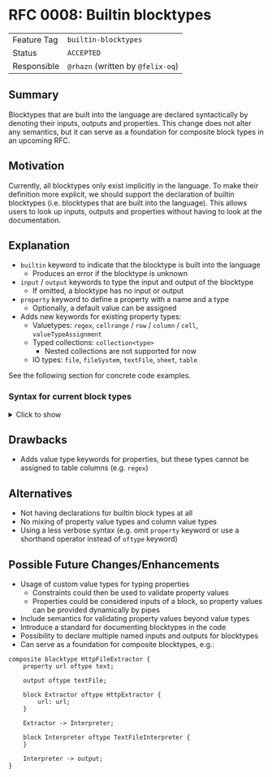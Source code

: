 <!--
SPDX-FileCopyrightText: 2023 Friedrich-Alexander-Universitat Erlangen-Nurnberg

SPDX-License-Identifier: AGPL-3.0-only
-->

# RFC 0008: Builtin blocktypes

|             |                      |
|-------------|----------------------|
| Feature Tag | `builtin-blocktypes` |
| Status      | `ACCEPTED`              | <!-- Possible values: DRAFT, DISCUSSION, ACCEPTED, REJECTED -->
| Responsible | `@rhazn` (written by `@felix-oq`)         |
<!-- 
  Status Overview:
  - DRAFT: The RFC is not ready for a review and currently under change. Feel free to already ask for feedback on the structure and contents at this stage.
  - DISCUSSION: The RFC is open for discussion. Usually, we open a PR to trigger discussions.
  - ACCEPTED: The RFC was accepted. Create issues to prepare implementation of the RFC.
  - REJECTED: The RFC was rejected. If another revision emerges, switch to status DRAFT.
-->

## Summary

Blocktypes that are built into the language are declared syntactically by denoting their inputs, outputs and properties.
This change does not alter any semantics, but it can serve as a foundation for composite block types in an upcoming RFC.

## Motivation

Currently, all blocktypes only exist implicitly in the language.
To make their definition more explicit, we should support the declaration of builtin blocktypes (i.e. blocktypes that are built into the language).
This allows users to look up inputs, outputs and properties without having to look at the documentation.

## Explanation

- `builtin` keyword to indicate that the blocktype is built into the language
  - Produces an error if the blocktype is unknown
- `input` / `output` keywords to type the input and output of the blocktype
  - If omitted, a blocktype has no input or output
- `property` keyword to define a property with a name and a type
  - Optionally, a default value can be assigned
- Adds new keywords for existing property types:
  - Valuetypes: `regex`, `cellrange` / `row` / `column` / `cell`, `valueTypeAssignment`
  - Typed collections: `collection<type>`
    - Nested collections are not supported for now
  - IO types: `file`, `fileSystem`, `textFile`, `sheet`, `table`

See the following section for concrete code examples.

### Syntax for current block types

<details>
<summary>Click to show</summary>

```jayvee
builtin blocktype HttpExtractor {
    property url oftype text;

    output oftype file;
}

builtin blocktype ArchiveInterpreter {
    input oftype file;

    property archiveType oftype text;

    output oftype fileSystem;
}

builtin blocktype FilePicker {
    input oftype fileSystem;

    property path oftype text;

    output oftype file;
}

builtin blocktype TextFileInterpreter {
    input oftype file;

    property encoding oftype text;
    property lineBreak oftype regex;

    output oftype textFile;
}

builtin blocktype TextLineDeleter {
    input oftype textFile;

    property lines oftype collection<integer>;

    output oftype textFile;
}

builtin blocktype TextRangeSelector {
    input oftype textFile;

    property lineFrom oftype integer;
    property lineTo oftype integer;

    output oftype textFile;
}

builtin blocktype CSVInterpreter {
    input oftype textFile;

    property delimiter oftype text: ",";
    property enclosing oftype text: "";
    property enclosingEscape oftype text: "";

    output oftype sheet;
}

builtin blocktype CellRangeSelector {
    input oftype sheet;

    property select oftype cellrange;

    output oftype sheet;
}

builtin blocktype CellWriter {
    input oftype sheet;

    property write oftype text;
    property at oftype cell;

    output oftype sheet;
}

builtin blocktype ColumnDeleter {
    input oftype sheet;

    property delete oftype collection<column>;

    output oftype sheet;
}

builtin blocktype RowDeleter {
    input oftype sheet;

    property delete oftype collection<row>;

    output oftype sheet;
}

builtin blocktype TableInterpreter {
    input oftype sheet;

    property header oftype boolean;
    property columns oftype collection<valueTypeAssignment>;

    output oftype table;
}

builtin blocktype SQLiteLoader {
    input oftype table;

    property table oftype text;
    property file oftype text;
}

builtin blocktype PostgresLoader {
    input oftype table;

    property host oftype text;
    property port oftype integer;
    property username oftype text;
    property password oftype text;
    property database oftype text;
    property table oftype text;
}
```
</details>

## Drawbacks

- Adds value type keywords for properties, but these types cannot be assigned to table columns (e.g. `regex`)

## Alternatives

- Not having declarations for builtin block types at all
- No mixing of property value types and column value types
- Using a less verbose syntax (e.g. omit `property` keyword or use a shorthand operator instead of `oftype` keyword)

## Possible Future Changes/Enhancements

- Usage of custom value types for typing properties
  - Constraints could then be used to validate property values
  - Properties could be considered inputs of a block, so property values can be provided dynamically by pipes
- Include semantics for validating property values beyond value types
- Introduce a standard for documenting blocktypes in the code
- Possibility to declare multiple named inputs and outputs for blocktypes
- Can serve as a foundation for composite blocktypes, e.g.:

```jayvee
composite blocktype HttpFileExtractor {
    property url oftype text;

    output oftype textFile;

    block Extractor oftype HttpExtractor {
        url: url;
    }

    Extractor -> Interpreter;

    block Interpreter oftype TextFileInterpreter {
    }

    Interpreter -> output;
}
```
